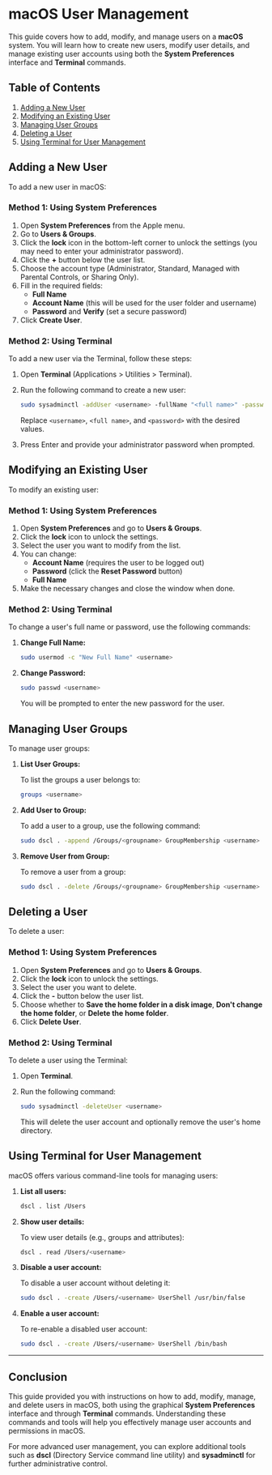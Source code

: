 # macOS User Management

This guide covers how to add, modify, and manage users on a **macOS** system. You will learn how to create new users, modify user details, and manage existing user accounts using both the **System Preferences** interface and **Terminal** commands.

## Table of Contents

1. [Adding a New User](#adding-a-new-user)
2. [Modifying an Existing User](#modifying-an-existing-user)
3. [Managing User Groups](#managing-user-groups)
4. [Deleting a User](#deleting-a-user)
5. [Using Terminal for User Management](#using-terminal-for-user-management)

## Adding a New User

To add a new user in macOS:

### Method 1: Using System Preferences

1. Open **System Preferences** from the Apple menu.
2. Go to **Users & Groups**.
3. Click the **lock** icon in the bottom-left corner to unlock the settings (you may need to enter your administrator password).
4. Click the **+** button below the user list.
5. Choose the account type (Administrator, Standard, Managed with Parental Controls, or Sharing Only).
6. Fill in the required fields:
   - **Full Name**
   - **Account Name** (this will be used for the user folder and username)
   - **Password** and **Verify** (set a secure password)
7. Click **Create User**.

### Method 2: Using Terminal

To add a new user via the Terminal, follow these steps:

1. Open **Terminal** (Applications > Utilities > Terminal).
2. Run the following command to create a new user:

    ```bash
    sudo sysadminctl -addUser <username> -fullName "<full name>" -password "<password>"
    ```

   Replace `<username>`, `<full name>`, and `<password>` with the desired values.

3. Press Enter and provide your administrator password when prompted.

## Modifying an Existing User

To modify an existing user:

### Method 1: Using System Preferences

1. Open **System Preferences** and go to **Users & Groups**.
2. Click the **lock** icon to unlock the settings.
3. Select the user you want to modify from the list.
4. You can change:
   - **Account Name** (requires the user to be logged out)
   - **Password** (click the **Reset Password** button)
   - **Full Name**
5. Make the necessary changes and close the window when done.

### Method 2: Using Terminal

To change a user's full name or password, use the following commands:

1. **Change Full Name:**

    ```bash
    sudo usermod -c "New Full Name" <username>
    ```

2. **Change Password:**

    ```bash
    sudo passwd <username>
    ```

   You will be prompted to enter the new password for the user.

## Managing User Groups

To manage user groups:

1. **List User Groups:**

    To list the groups a user belongs to:

    ```bash
    groups <username>
    ```

2. **Add User to Group:**

    To add a user to a group, use the following command:

    ```bash
    sudo dscl . -append /Groups/<groupname> GroupMembership <username>
    ```

3. **Remove User from Group:**

    To remove a user from a group:

    ```bash
    sudo dscl . -delete /Groups/<groupname> GroupMembership <username>
    ```

## Deleting a User

To delete a user:

### Method 1: Using System Preferences

1. Open **System Preferences** and go to **Users & Groups**.
2. Click the **lock** icon to unlock the settings.
3. Select the user you want to delete.
4. Click the **-** button below the user list.
5. Choose whether to **Save the home folder in a disk image**, **Don't change the home folder**, or **Delete the home folder**.
6. Click **Delete User**.

### Method 2: Using Terminal

To delete a user using the Terminal:

1. Open **Terminal**.
2. Run the following command:

    ```bash
    sudo sysadminctl -deleteUser <username>
    ```

   This will delete the user account and optionally remove the user's home directory.

## Using Terminal for User Management

macOS offers various command-line tools for managing users:

1. **List all users:**

    ```bash
    dscl . list /Users
    ```

2. **Show user details:**

    To view user details (e.g., groups and attributes):

    ```bash
    dscl . read /Users/<username>
    ```

3. **Disable a user account:**

    To disable a user account without deleting it:

    ```bash
    sudo dscl . -create /Users/<username> UserShell /usr/bin/false
    ```

4. **Enable a user account:**

    To re-enable a disabled user account:

    ```bash
    sudo dscl . -create /Users/<username> UserShell /bin/bash
    ```

---

## Conclusion

This guide provided you with instructions on how to add, modify, manage, and delete users in macOS, both using the graphical **System Preferences** interface and through **Terminal** commands. Understanding these commands and tools will help you effectively manage user accounts and permissions in macOS.

For more advanced user management, you can explore additional tools such as **dscl** (Directory Service command line utility) and **sysadminctl** for further administrative control.
